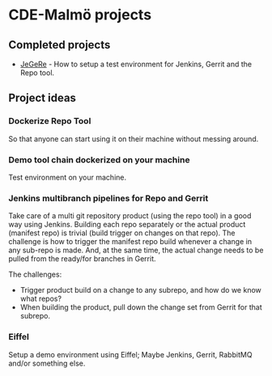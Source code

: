 # CDE-Malmö projects

## Completed projects

- [JeGeRe](JeGeRe.md) - How to setup a test environment for Jenkins, Gerrit and the Repo tool.

## Project ideas

### Dockerize Repo Tool
So that anyone can start using it on their machine without messing around.

### Demo tool chain dockerized on your machine
Test environment on your machine.

### Jenkins multibranch pipelines for Repo and Gerrit
Take care of a multi git repository product (using the repo tool) in a good way using Jenkins.
Building each repo separately or the actual product (manifest repo) is trivial (build trigger on changes on that repo). The challenge is how to trigger the manifest repo build whenever a change in any sub-repo is made.
And, at the same time, the actual change needs to be pulled from the ready/for branches in Gerrit.

The challenges:
- Trigger product build on a change to any subrepo, and how do we know what repos?
- When building the product, pull down the change set from Gerrit for that subrepo.

### Eiffel
Setup a demo environment using Eiffel; Maybe Jenkins, Gerrit, RabbitMQ and/or something else. 
